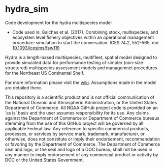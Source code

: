 # hydra_sim
Code development for the hydra multispecies model

- Code used in: Gaichas et al. (2017). Combining stock, multispecies, and ecosystem level fishery objectives within an operational management procedure: simulation to start the conversation. ICES 74:2, 552-565. doi: [10.1093/icesjms/fsw119](https://doi.org/10.1093/icesjms/fsw119)

Hydra is a length-based multispecies, multifleet, spatial model designed to provide simulated data for performance 
testing of simpler (non-size structured) multispecies assessment models and managemnet procedures for the Northeast US Continental Shelf.

For more information please visit the [wiki](https://github.com/NOAA-EDAB/hydra_sim/wiki). Assumptions made in the model are detailed there.

This repository is a scientific product and is not official communication of the National Oceanic and Atmospheric Administration, or the United States Department of Commerce. All NOAA GitHub project code is provided on an ‘as is’ basis and the user assumes responsibility for its use. Any claims against the Department of Commerce or Department of Commerce bureaus stemming from the use of this GitHub project will be governed by all applicable Federal law. Any reference to specific commercial products, processes, or services by service mark, trademark, manufacturer, or otherwise, does not constitute or imply their endorsement, recommendation or favoring by the Department of Commerce. The Department of Commerce seal and logo, or the seal and logo of a DOC bureau, shall not be used in any manner to imply endorsement of any commercial product or activity by DOC or the United States Government.
